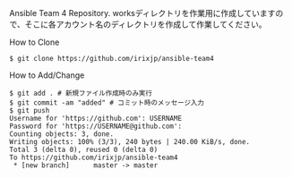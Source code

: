 Ansible Team 4 Repository.
worksディレクトリを作業用に作成していますので、そこに各アカウント名のディレクトリを作成して作業してください。

How to Clone

```
$ git clone https://github.com/irixjp/ansible-team4
```

How to Add/Change

```
$ git add . # 新規ファイル作成時のみ実行
$ git commit -am "added" # コミット時のメッセージ入力
$ git push
Username for 'https://github.com': USERNAME
Password for 'https://USERNAME@github.com': 
Counting objects: 3, done.
Writing objects: 100% (3/3), 240 bytes | 240.00 KiB/s, done.
Total 3 (delta 0), reused 0 (delta 0)
To https://github.com/irixjp/ansible-team4
 * [new branch]      master -> master
```
